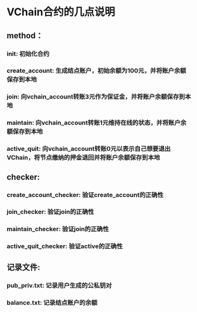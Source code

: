 # VChain合约的几点说明
## method：
### init: 初始化合约
### create_account: 生成结点账户，初始余额为100元，并将账户余额保存到本地
### join: 向vchain_account转账3元作为保证金，并将账户余额保存到本地
### maintain: 向vchain_account转账1元维持在线的状态，并将账户余额保存到本地
### active_quit: 向vchain_account转账0元以表示自己想要退出VChain，将节点缴纳的押金退回并将账户余额保存到本地
## checker:
### create_account_checker: 验证create_account的正确性
### join_checker: 验证join的正确性
### maintain_checker: 验证join的正确性
### active_quit_checker: 验证active的正确性
## 记录文件:
### pub_priv.txt: 记录用户生成的公私钥对
### balance.txt: 记录结点账户的余额
